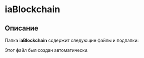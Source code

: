 # iaBlockchain

## Описание
Папка **iaBlockchain** содержит следующие файлы и подпапки:

Этот файл был создан автоматически.

